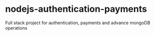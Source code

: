 # nodejs-authentication-payments
Full stack project for authentication, payments and advance mongoDB operations
